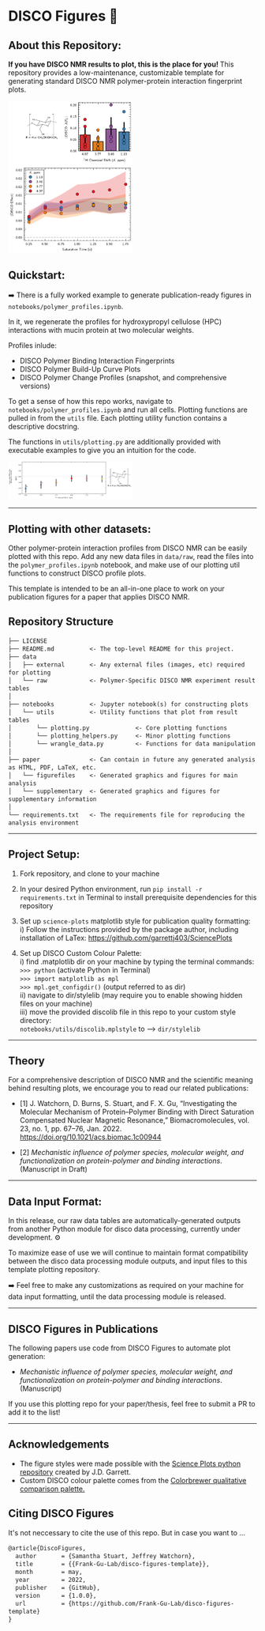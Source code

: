 # DISCO Figures 🕺

## About this Repository:
<b> If you have DISCO NMR results to plot, this is the place for you! </b> This repository provides a low-maintenance, customizable template for generating standard DISCO NMR polymer-protein interaction fingerprint plots. 

<!-- <a>![](https://media.tenor.com/images/dedb6f501250b912f125112d6a04a26e/tenor.gif)</a> -->

<p align="left">
<img src="paper/figurefiles/hpc.png" width=50% height=50%>
</p>

## Quickstart:
➡️ There is a fully worked example to generate publication-ready figures in `notebooks/polymer_profiles.ipynb`. 

In it, we regenerate the profiles for hydroxypropyl cellulose (HPC) interactions with mucin protein at two molecular weights.
 
Profiles inlude:
* DISCO Polymer Binding Interaction Fingerprints
* DISCO Polymer Build-Up Curve Plots
* DISCO Polymer Change Profiles (snapshot, and comprehensive versions)

To get a sense of how this repo works, navigate to `notebooks/polymer_profiles.ipynb` and run all cells. Plotting functions are pulled in from the `utils` file. Each plotting utility function contains a descriptive docstring. 

The functions in `utils/plotting.py` are additionally provided with executable examples to give you an intuition for the code.

<p align="left">
<img src="paper/figurefiles/hpc_change_fig.png" width=50% height=50%>
</p>

---
## Plotting with other datasets:
Other polymer-protein interaction profiles from DISCO NMR can be easily plotted with this repo. 
Add any new data files in `data/raw`, read the files into the `polymer_profiles.ipynb` notebook, and make use of our plotting util functions to construct DISCO profile plots.

This template is intended to be an all-in-one place to work on your publication figures for a paper that applies DISCO NMR. 

## Repository Structure

    ├── LICENSE
    ├── README.md          <- The top-level README for this project.
    ├── data
    │   ├── external       <- Any external files (images, etc) required for plotting
    │   └── raw            <- Polymer-Specific DISCO NMR experiment result tables
    │
    ├── notebooks          <- Jupyter notebook(s) for constructing plots 
    │   └── utils          <- Utility functions that plot from result tables
    │       └── plotting.py             <- Core plotting functions
    │       └── plotting_helpers.py     <- Minor plotting functions 
    │       └── wrangle_data.py         <- Functions for data manipulation
    │
    ├── paper              <- Can contain in future any generated analysis as HTML, PDF, LaTeX, etc.
    │   └── figurefiles    <- Generated graphics and figures for main analysis
    │   └── supplementary  <- Generated graphics and figures for supplementary information
    │
    └── requirements.txt   <- The requirements file for reproducing the analysis environment

---

## Project Setup:
1) Fork repository, and clone to your machine

2) In your desired Python environment, run `pip install -r requirements.txt` in Terminal to install prerequisite dependencies for this repository

3) Set up `science-plots` matplotlib style for publication quality formatting:\
    i) Follow the instructions provided by the package author, including installation of LaTex: https://github.com/garrettj403/SciencePlots

4) Set up DISCO Custom Colour Palette:\
    i) find .matplotlib dir on your machine by typing the terminal commands:\
    `>>> python` (activate Python in Terminal)\
    `>>> import matplotlib as mpl`\
    `>>> mpl.get_configdir()` (output referred to as dir)\
    ii) navigate to dir/stylelib (may require you to enable showing hidden files on your machine)\
    iii) move the provided discolib file in this repo to your custom style directory:\
    `notebooks/utils/discolib.mplstyle` to --> `dir/stylelib`

---

## Theory

For a comprehensive description of DISCO NMR and the scientific meaning behind resulting plots, we encourage you to read our related publications:
* [1] J. Watchorn, D. Burns, S. Stuart, and F. X. Gu, “Investigating the Molecular Mechanism of Protein–Polymer Binding with Direct Saturation Compensated Nuclear Magnetic Resonance,” Biomacromolecules, vol. 23, no. 1, pp. 67–76, Jan. 2022. https://doi.org/10.1021/acs.biomac.1c00944

* [2] <i>Mechanistic influence of polymer species, molecular weight, and functionalization on protein-polymer and binding interactions</i>. (Manuscript in Draft)

---

## Data Input Format:
In this release, our raw data tables are automatically-generated outputs from another Python module for disco data processing, currently under development. ⚙️

To maximize ease of use we will continue to maintain format compatibility between the disco data processing module outputs, and input files to this template plotting repository. 

➡️ Feel free to make any customizations as required on your machine for data input formatting, until the data processing module is released.

---

## DISCO Figures in Publications
The following papers use code from DISCO Figures to automate plot generation:

* <i>Mechanistic influence of polymer species, molecular weight, and functionalization on protein-polymer and binding interactions</i>. (Manuscript)

If you use this plotting repo for your paper/thesis, feel free to submit a PR to add it to the list!

---
## Acknowledgements
* The figure styles were made possible with the [Science Plots python repository](https://github.com/garrettj403/SciencePlots) created by J.D. Garrett.
* Custom DISCO colour palette comes from the [Colorbrewer qualitative comparison palette.](https://colorbrewer2.org/#type=qualitative&scheme=Set1&n=9)

## Citing DISCO Figures
It's not neccessary to cite the use of this repo. But in case you want to ...

    @article{DiscoFigures,
      author       = {Samantha Stuart, Jeffrey Watchorn},
      title        = {{Frank-Gu-Lab/disco-figures-template}},
      month        = may,
      year         = 2022,
      publisher    = {GitHub},
      version      = {1.0.0},
      url          = {https://github.com/Frank-Gu-Lab/disco-figures-template}
    }
